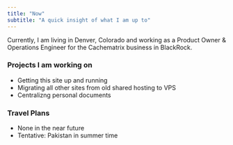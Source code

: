 ```yaml
---
title: "Now"
subtitle: "A quick insight of what I am up to"
---
```


Currently, I am living in Denver, Colorado and working as a Product Owner & Operations Engineer for the Cachematrix business in BlackRock.

### Projects I am working on

* Getting this site up and running
* Migrating all other sites from old shared hosting to VPS
* Centralizng personal documents

### Travel Plans

* None in the near future
* Tentative: Pakistan in summer time